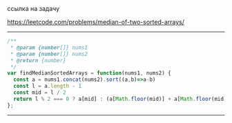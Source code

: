 ссылка на задачу 

https://leetcode.com/problems/median-of-two-sorted-arrays/

---

```js
/**
 * @param {number[]} nums1
 * @param {number[]} nums2
 * @return {number}
 */
var findMedianSortedArrays = function(nums1, nums2) {
  const a = nums1.concat(nums2).sort((a,b)=>a-b)
  const l = a.length - 1
  const mid = l / 2
  return l % 2 === 0 ? a[mid] : (a[Math.floor(mid)] + a[Math.floor(mid)+1]) / 2
};
```
---

